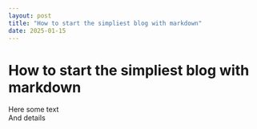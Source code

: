 ```yaml
---
layout: post
title: "How to start the simpliest blog with markdown"
date: 2025-01-15
---
```


# How to start the simpliest blog with markdown

Here some text  
And details

